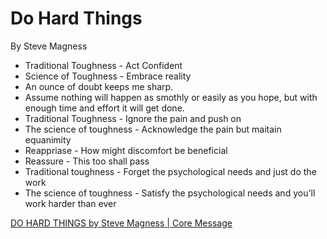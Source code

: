 # Do Hard Things

By Steve Magness

- Traditional Toughness - Act Confident
- Science of Toughness - Embrace reality
- An ounce of doubt keeps me sharp.
- Assume nothing will happen as smothly or easily as you hope, but with enough time and effort it will get done.
- Traditional Toughness - Ignore the pain and push on
- The science of toughness - Acknowledge the pain but maitain equanimity
- Reappriase - How might discomfort be beneficial
- Reassure - This too shall pass
- Traditional toughness - Forget the psychological needs and just do the work
- The science of toughness - Satisfy the psychological needs and you'll work harder than ever

[DO HARD THINGS by Steve Magness | Core Message](https://www.youtube.com/watch?v=PyosFtMazPo)
